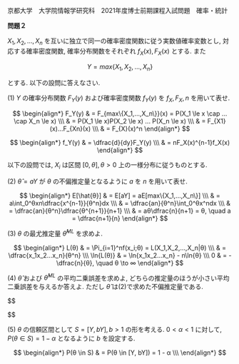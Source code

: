 京都大学　大学院情報学研究科　2021年度博士前期課程入試問題　確率・統計

**問題２**　

$X_1, X_2,...,X_n$ を互いに独立で同一の確率密度関数に従う実数値確率変数とし, 対応する確率密度関数, 確率分布関数をそれぞれ $f_X(x), F_X(x)$ とする. また

$$
    Y = max\{X_1, X_2, ..., X_n\}
$$

とする. 以下の設問に答えなさい.

(1) $Y$ の確率分布関数 $F_Y(y)$ および確率密度関数 $f_Y(y)$ を $f_X, F_X, n$ を用いて表せ.

$$
    \begin{align*}
        F_Y(y) & = F_{max\{X_1,...,X_n\}}(x) = P(X_1 \le x \cap ... \cap X_n \le x) \\\
        & = P(X_1 \le x)P(X_2 \le x) ... P(X_n \le x) \\\
        & = F_{X1}(x)...F_{Xn}(x) \\\
        & = F_{X}(x)^n
    \end{align*}
$$

$$
    \begin{align*}
        f_Y(y) & = \dfrac{d}{dy}F_Y(y) \\\
        & = nF_X(x)^{n-1}f_X(x)
    \end{align*}
$$

以下の設問では, $X_i$ は区間 $[0, θ], θ  > 0$ 上の一様分布に従うものとする.

(2) $\hat{θ} = aY$ が $θ$ の不偏推定量となるように $a$ を $n$ を用いて表せ.

$$
    \begin{align*}
        E[\hat{θ}] & = E[aY] = aE[max\{X_1,...,X_n\}] \\\
        & = a\int_0^θxn\dfrac{x^{n-1}}{θ^n}dx \\\
        & = \dfrac{an}{θ^n}\int_0^θx^ndx \\\
        & = \dfrac{an}{θ^n}\dfrac{θ^{n+1}}{n+1} \\\
        & = aθ\dfrac{n}{n+1} = θ, \quad a = \dfrac{n+1}{n}
    \end{align*}
$$

(3) $θ$ の最尤推定量 $\hat{θ}^{ML}$ を求めよ.

$$
    \begin{align*}
        L(θ) & = \Pi_{i=1}^nf(x_i;θ) =  L(X_1,X_2,...,X_n|θ) \\\ 
        & = \dfrac{x_1x_2...x_n}{θ^n} \\\
        \ln{L(θ)} & = \ln{x_1x_2...x_n} - n\ln{θ} \\\
        0 & = -\dfrac{n}{θ}, \quad θ \to ∞
    \end{align*}
$$

(4) $\hat{θ}$ および $\hat{θ}^{ML}$ の平均二乗誤差を求めよ, どちらの推定量のほうが小さい平均二乗誤差を与えるか答えよ. ただし $\hat{θ}$ は(2)で求めた不偏推定量である.

$$

$$

(5) $θ$ の信頼区間として $S = [Y, bY], b > 1$ の形を考える. $0 < α < 1$ に対して, $P(θ \in S) = 1 - α$ となるように $b$ を設定する.

$$
    \begin{align*}
        P(θ \in S) & = P(θ \in [Y, bY]) = 1 - α \\\
    \end{align*}
$$
